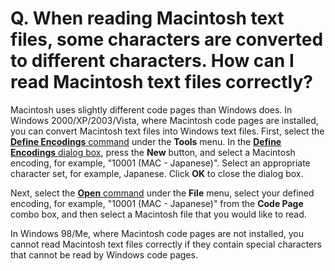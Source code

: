# Q. When reading Macintosh text files, some characters are converted to different characters. How can I read Macintosh text files correctly?

Macintosh uses slightly different code pages than Windows
does. In Windows 2000/XP/2003/Vista, where Macintosh code pages are installed, you can
convert Macintosh text files into Windows text files. First, select the
[**Define Encodings** command](../../cmd/tools/define_code_page) under the
**Tools** menu. In the [**Define Encodings** dialog box](../../dlg/encodings/index), press
the **New** button, and select a Macintosh encoding, for example, "10001 (MAC -
Japanese)". Select an appropriate character set, for example, Japanese. Click **OK** to close the dialog box.

Next, select the [**Open** command](../../cmd/file/file_open) under the
**File** menu, select your defined
encoding, for
example, "10001 (MAC - Japanese)" from the **Code Page** combo box, and then select a
Macintosh file that you would like to read.

In Windows 98/Me, where Macintosh code pages are not installed, you cannot
read Macintosh text files correctly if they contain special characters that
cannot be read by Windows code pages.